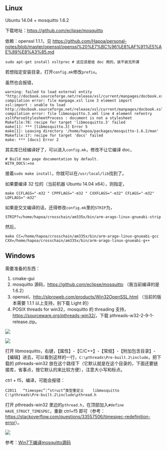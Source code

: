 ## Linux

Ubuntu 14.04 + mosquitto 1.6.2

下载地址：https://github.com/eclipse/mosquitto

依赖：openssl 1.1.1，见 <https://github.com/Hapoa/personal-notes/blob/master/openssl/openssl%20%E7%BC%96%E8%AF%91%E5%AE%89%E8%A3%85.md>

```shell
sudo apt-get install xsltproc # 这应该是给 doc 用的，装不装无所谓
```

若想指定安装目录，打开`config.mk`修改`prefix`。

虽然也会报错，

```
warning: failed to load external entity "http://docbook.sourceforge.net/release/xsl/current/manpages/docbook.xsl"
compilation error: file manpage.xsl line 3 element import
xsl:import : unable to load http://docbook.sourceforge.net/release/xsl/current/manpages/docbook.xsl
compilation error: file libmosquitto.3.xml line 4 element refentry
xsltParseStylesheetProcess : document is not a stylesheet
Makefile:78: recipe for target 'libmosquitto.3' failed
make[1]: *** [libmosquitto.3] Error 5
make[1]: Leaving directory '/home/hapoa/packages/mosquitto-1.6.2/man'
Makefile:17: recipe for target 'docs' failed
make: *** [docs] Error 2
```

其实库已经编译好了，可以进入`config.mk`，修改不让它编译 doc，

```
# Build man page documentation by default.
WITH_DOCS:=no
```

接着`sudo make install`，你就可以在`/usr/local/lib`找到了。

如果要编译 32 位的（当前机器 Ubuntu 14.04 x64），则指定，

```
make CCFLAGS="-m32 " CPPFLAGS="-m32 " CXXFLAGS="-m32" CFLAGS="-m32" LDFLAGS="-m32"
```

如果是交叉编译的话，还得修改`config.mk`里的`STRIP`为，

```
STRIP?=/home/hapoa/crosschain/am335x/bin/arm-arago-linux-gnueabi-strip
```

然后，

```
make CC=/home/hapoa/crosschain/am335x/bin/arm-arago-linux-gnueabi-gcc CXX=/home/hapoa/crosschain/am335x/bin/arm-arago-linux-gnueabi-g++
```

## Windows

需要准备的东西：

1. cmake-gui
2. mosquitto 源码，https://github.com/eclipse/mosquitto （我当前编译的是 1.6.2）
3. openssl，http://slproweb.com/products/Win32OpenSSL.html （当前的版本需要 1.1.1 以上支持，别下载 Light 的）
4. POSIX threads for win32，mosquitto 的 threading 支持，<https://sourceware.org/pthreads-win32/>，下载 pthreads-w32-2-9-1-release.zip。

![](https://raw.githubusercontent.com/Hapoa/personal-notes/master/_image/008.png)

![](https://raw.githubusercontent.com/Hapoa/personal-notes/master/_image/006.png)

打开 libmosquitto，右键，【属性】-【C/C++】-【常规】-【附加包含目录】-【编辑】进去，可以看到这样的一行，`C:\pthreads\Pre-built.2\include`，把下载的 pthreads-win32 放在这个路径下（它默认就是在这个目录的，下面还要链接库，省事点，按它默认的来比较方便），注意大小写和标点。

ctrl + f5，编译，可能会报错：

```
C2011	“timespec”:“struct”类型重定义	libmosquitto	C:\pthreads\Pre-built.2\include\pthread.h
```

打开 pthreads-win32 里边的`pthread.h`，在顶部加入`#define HAVE_STRUCT_TIMESPEC`，重新 ctrl+f5 即可（参考：<https://stackoverflow.com/questions/33557506/timespec-redefinition-error>）。

![](https://raw.githubusercontent.com/Hapoa/personal-notes/master/_image/007.png)

参考：[Win7下编译mosquitto源码](https://blog.csdn.net/Netown_Ethereal/article/details/41981103)